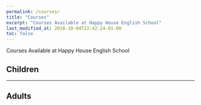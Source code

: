 ```yaml
---
permalink: /courses/
title: "Courses"
excerpt: "Courses Available at Happy House English School"
last_modified_at: 2018-10-04T22:42:24-01:00
toc: false
---
```


Courses Available at Happy House English School

## Children

---

## Adults

